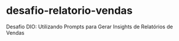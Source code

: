 # desafio-relatorio-vendas
Desafio DIO: Utilizando Prompts para Gerar Insights de Relatórios de Vendas
